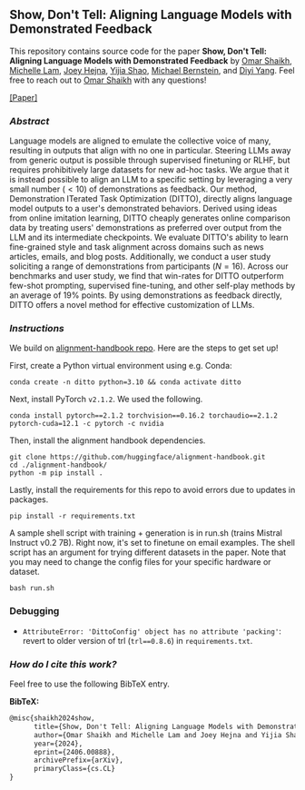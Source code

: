 ## Show, Don't Tell: Aligning Language Models with Demonstrated Feedback

This repository contains source code for the paper **Show, Don't Tell: Aligning Language Models with Demonstrated Feedback** by [Omar Shaikh](https://oshaikh.com/), [Michelle Lam](https://michelle123lam.github.io/), [Joey Hejna](http://joeyhejna.com/), [Yijia Shao](https://cs.stanford.edu/~shaoyj/), [Michael Bernstein](https://hci.stanford.edu/msb/), and [Diyi Yang](https://cs.stanford.edu/~diyiy/). Feel free to reach out to [Omar Shaikh](https://oshaikh.com/) with any questions!

[[Paper]](https://arxiv.org/abs/2406.00888)

### *Abstract* 

Language models are aligned to emulate the collective voice of many, resulting in outputs that align with no one in particular. Steering LLMs away from generic output is possible through supervised finetuning or RLHF, but requires prohibitively large datasets for new ad-hoc tasks. We argue that it is instead possible to align an LLM to a specific setting by leveraging a very small number ($<10$) of demonstrations as feedback. Our method, Demonstration ITerated Task Optimization (DITTO), directly aligns language model outputs to a user's demonstrated behaviors. Derived using ideas from online imitation learning, DITTO cheaply generates online comparison data by treating users' demonstrations as preferred over output from the LLM and its intermediate checkpoints. We evaluate DITTO's ability to learn fine-grained style and task alignment across domains such as news articles, emails, and blog posts. Additionally, we conduct a user study soliciting a range of demonstrations from participants ($N=16$). Across our benchmarks and user study, we find that win-rates for DITTO outperform few-shot prompting, supervised fine-tuning, and other self-play methods by an average of 19\% points. By using demonstrations as feedback directly, DITTO offers a novel method for effective customization of LLMs.

### *Instructions*

We build on [alignment-handbook repo](https://github.com/huggingface/alignment-handbook). Here are the steps to get set up!

First, create a Python virtual environment using e.g. Conda:
```shell
conda create -n ditto python=3.10 && conda activate ditto
```

Next, install PyTorch `v2.1.2`. We used the following.

```shell
conda install pytorch==2.1.2 torchvision==0.16.2 torchaudio==2.1.2 pytorch-cuda=12.1 -c pytorch -c nvidia
```

Then, install the alignment handbook dependencies.

```shell
git clone https://github.com/huggingface/alignment-handbook.git
cd ./alignment-handbook/
python -m pip install .
```

Lastly, install the requirements for this repo to avoid errors due to updates in packages. 

```shell 
pip install -r requirements.txt
```

A sample shell script with training + generation is in run.sh (trains Mistral Instruct v0.2 7B). Right now, it's set to finetune on email examples. The shell script has an argument for trying different datasets in the paper. Note that you may need to change the config files for your specific hardware or dataset.

```shell 
bash run.sh
```

### Debugging

* `AttributeError: 'DittoConfig' object has no attribute 'packing'`: revert to older version of trl (`trl==0.8.6`) in `requirements.txt`. 


### *How do I cite this work?* 

Feel free to use the following BibTeX entry.

**BibTeX:**

```tex
@misc{shaikh2024show,
      title={Show, Don't Tell: Aligning Language Models with Demonstrated Feedback}, 
      author={Omar Shaikh and Michelle Lam and Joey Hejna and Yijia Shao and Michael Bernstein and Diyi Yang},
      year={2024},
      eprint={2406.00888},
      archivePrefix={arXiv},
      primaryClass={cs.CL}
}
```

